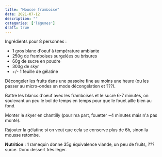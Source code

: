 ```yaml
---
title: "Mousse framboise"
date: 2021-07-12
description: ""
categories: ['légumes']
draft: true
---
```


Ingrédients pour 8 personnes :
- 1 gros blanc d'oeuf à température ambiante
- 250g de framboises surgelées ou brisures
- 60g de sucre en poudre
- 300g de skyr
- +/- 1 feuille de gélatine

Décongeler les fruits dans une passoire fine au moins une heure (ou les passer au micro-ondes en mode décongélation et ???).

Battre les blancs d'oeuf avec les framboises et le sucre 6-7 minutes, on soulevant un peu le bol de temps en temps pour que le fouet aille bien au fond.

Monter le skyer en chantilly (pour ma part, fouetter ~4 minutes mais n'a pas monté).

Rajouter la gélatine si on veut que cela se conserve plus de 6h, sinon la mousse retombe.

**Nutrition** : 1 ramequin donne 35g équivalence viande, un peu de fruits, ??? surce.
Donc dessert très léger.